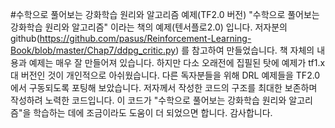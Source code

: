 #수학으로 풀어보는 강화학습 원리와 알고리즘 예제(TF2.0 버전)
"수학으로 풀어보는 강화학습 원리와 알고리즘" 이라는 책의 예제(텐서플로2.0) 입니다. 
저자분의 github(https://github.com/pasus/Reinforcement-Learning-Book/blob/master/Chap7/ddpg_critic.py)
를 참고하여 만들었습니다. 책 자체의 내용과 예제는 매우 잘 만들어져 있습니다. 하지만 다소 오래전에 집필된 탓에 
예제가 tf1.x대 버전인 것이 개인적으로 아쉬웠습니다. 다른 독자분들을 위해 DRL 예제들을 TF2.0에서 구동되도록
포팅해 보았습니다. 저자께서 작성한 코드의 구조를 최대한 보존하며 작성하려 노력한 코드입니다. 이 코드가 
"수학으로 풀어보는 강화학습 원리와 알고리즘"을 학습하는 데에 조금이라도 도움이 더 되었으면 합니다.
감사합니다.  